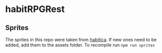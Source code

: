 # habitRPGRest

## Sprites

The sprites in this repo were taken from [habitica](https://github.com/habitrpg/habitica). If new ones need to be added, add them to the assets folder. To recompile run `npm run sprites`
